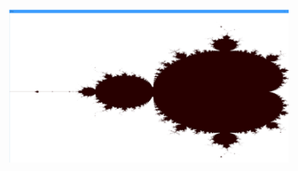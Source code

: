 ![alt text](https://raw.githubusercontent.com/Benjamin-Loison/BASIC-algorithms-calculators-/master/MANDELBR/result.jpg)
